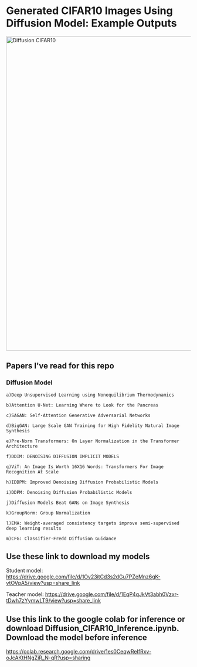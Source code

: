 # Generated CIFAR10 Images Using Diffusion Model: Example Outputs
<img width="857" alt="Diffusion CIFAR10" src="https://github.com/DanjieTang/MyTripOnDeepLearning/assets/37476565/5e7f6566-4a10-4f88-a8ad-086487beee71">

## Papers I've read for this repo
### Diffusion Model

    a)Deep Unsupervised Learning using Nonequilibrium Thermodynamics
   
    b)Attention U-Net: Learning Where to Look for the Pancreas
   
    c)SAGAN: Self-Attention Generative Adversarial Networks
   
    d)BigGAN: Large Scale GAN Training for High Fidelity Natural Image Synthesis
   
    e)Pre-Norm Transformers: On Layer Normalization in the Transformer Architecture
   
    f)DDIM: DENOISING DIFFUSION IMPLICIT MODELS
   
    g)ViT: An Image Is Worth 16X16 Words: Transformers For Image Recognition At Scale
   
    h)IDDPM: Improved Denoising Diffusion Probabilistic Models
   
    i)DDPM: Denoising Diffusion Probabilistic Models
   
    j)Diffusion Models Beat GANs on Image Synthesis
   
    k)GroupNorm: Group Normalization
   
    l)EMA: Weight-averaged consistency targets improve semi-supervised deep learning results
   
    m)CFG: Classifier-Fredd Diffusion Guidance


## Use these link to download my models
Student model: https://drive.google.com/file/d/1Ov23itCd3s2dGu7PZeMnz6gK-vtOVpA5/view?usp=share_link

Teacher model: https://drive.google.com/file/d/1EqP4qJkVt3abh0Vzxr-tDwh7zYymwLT9/view?usp=share_link

## Use this link to the google colab for inference or download Diffusion_CIFAR10_Inference.ipynb. Download the model before inference
https://colab.research.google.com/drive/1es0CeqwReIfRxv-oJcAKtHNgZiR_N-qR?usp=sharing
